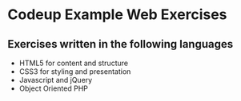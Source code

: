 # Codeup Example Web Exercises

## Exercises written in the following languages

- HTML5 for content and structure
- CSS3 for styling and presentation
- Javascript and jQuery
- Object Oriented PHP